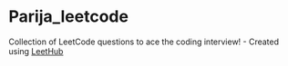 # Parija_leetcode
Collection of LeetCode questions to ace the coding interview! - Created using [LeetHub](https://github.com/QasimWani/LeetHub)
